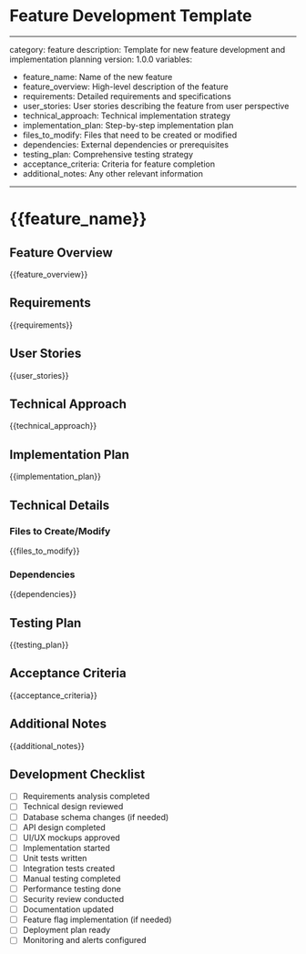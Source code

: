 # Feature Development Template

---
category: feature
description: Template for new feature development and implementation planning
version: 1.0.0
variables:
  - feature_name: Name of the new feature
  - feature_overview: High-level description of the feature
  - requirements: Detailed requirements and specifications
  - user_stories: User stories describing the feature from user perspective
  - technical_approach: Technical implementation strategy
  - implementation_plan: Step-by-step implementation plan
  - files_to_modify: Files that need to be created or modified
  - dependencies: External dependencies or prerequisites
  - testing_plan: Comprehensive testing strategy
  - acceptance_criteria: Criteria for feature completion
  - additional_notes: Any other relevant information
---

# {{feature_name}}

## Feature Overview
{{feature_overview}}

## Requirements
{{requirements}}

## User Stories
{{user_stories}}

## Technical Approach
{{technical_approach}}

## Implementation Plan
{{implementation_plan}}

## Technical Details

### Files to Create/Modify
{{files_to_modify}}

### Dependencies
{{dependencies}}

## Testing Plan
{{testing_plan}}

## Acceptance Criteria
{{acceptance_criteria}}

## Additional Notes
{{additional_notes}}

## Development Checklist
- [ ] Requirements analysis completed
- [ ] Technical design reviewed
- [ ] Database schema changes (if needed)
- [ ] API design completed
- [ ] UI/UX mockups approved
- [ ] Implementation started
- [ ] Unit tests written
- [ ] Integration tests created
- [ ] Manual testing completed
- [ ] Performance testing done
- [ ] Security review conducted
- [ ] Documentation updated
- [ ] Feature flag implementation (if needed)
- [ ] Deployment plan ready
- [ ] Monitoring and alerts configured